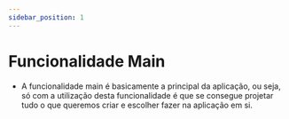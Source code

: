 ```yaml
---
sidebar_position: 1
---
```


# Funcionalidade Main

- A funcionalidade main é basicamente a principal da aplicação, ou seja, só com a utilização desta funcionalidade é que se consegue projetar tudo o que queremos criar e escolher fazer na aplicação em si.
